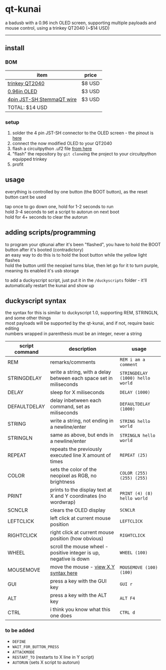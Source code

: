 # qt-kunai
a badusb with a 0.96 inch OLED screen, supporting multiple payloads and mouse control, using a trinkey QT2040 (~$14 USD)

***

## install

### BOM
| item | price |
| ---- | ----- |
| [trinkey QT2040](https://www.adafruit.com/product/5056) | $8 USD |
| [0.96in OLED](https://www.aliexpress.us/item/2251832770994631.html) | $3 USD |
| [4pin JST-SH StemmaQT wire](https://www.aliexpress.us/item/2251832425806254.html) | $3 USD |
| TOTAL: $14 USD |

### setup
1. solder the 4 pin JST-SH connector to the OLED screen - the pinout is [here](https://learn.adafruit.com/adafruit-trinkey-qt2040/pinouts)  
2. connect the now modified OLED to your QT2040
3. flash a circuitpython .uf2 file [from here](https://circuitpython.org/board/adafruit_qt2040_trinkey/)
4. "flash" the repository by `git clone`ing the project to your circuitpython equipped trinkey
5. profit


## usage
everything is controlled by one button (the BOOT button), as the reset button cant be used  

tap once to go down one, hold for 1-2 seconds to run  
hold 3-4 seconds to set a script to autorun on next boot  
hold for 4+ seconds to clear the autorun

## adding scripts/programming
to program your qtkunai after it's been "flashed", you have to hold the BOOT button after it's booted (contradictory)  
an easy way to do this is to hold the boot button while the yellow light flashes  
hold the button until the neopixel turns blue, then let go for it to turn purple, meaning its enabled it's usb storage  

to add a duckyscript script, just put it in the `/duckyscripts` folder - it'll automatically restart the kunai and show up  

## duckyscript syntax
the syntax for this is similar to duckyscript 1.0, supporting REM, STRINGLN, and some other things  
most payloads will be supported by the qt-kunai, and if not, require basic editing  
numbers wrapped in parenthesis must be an integer, never a string  

| script command  | description | usage |
| --- | --- | --- |
| REM | remarks/comments | `REM i am a comment` |
| STRINGDELAY | write a string, with a delay between each space set in miliseconds | `STRINGDELAY (1000) hello world` |
| DELAY | sleep for X miliseconds | `DELAY (1000)` |
| DEFAULTDELAY | delay inbetween each command, set as miliseconds | `DEFAULTDELAY (1000)` |
| STRING | write a string, not ending in a newline/enter | `STRING hello world` |
| STRINGLN | same as above, but ends in a newline/enter | `STRINGLN hello world` |
| REPEAT | repeats the previously executed line X amount of times | `REPEAT (25)` |
| COLOR | sets the color of the neopixel as RGB, no brightness | `COLOR (255) (255) (255)` |
| PRINT | prints to the display text at X and Y coordinates (no wordwrap) | `PRINT (4) (8) hello world` |
| SCNCLR | clears the OLED display | `SCNCLR` |
| LEFTCLICK | left click at current mouse position | `LEFTCLICK` |
| RIGHTCLICK | right click at current mouse position (how obvious) | `RIGHTCLICK` |
| WHEEL | scroll the mouse wheel - positive integer is up, negative is down | `WHEEL (100)` |
| MOUSEMOVE | move the mouse - [view X,Y syntax here](https://docs.circuitpython.org/projects/hid/en/latest/api.html#adafruit_hid.mouse.Mouse.move) | `MOUSEMOVE (100) (100)` |
| GUI | press a key with the GUI key | `GUI r` |
| ALT | press a key with the ALT key | `ALT F4` |
| CTRL | i think you know what this one does | `CTRL d` |

### to be added
- `DEFINE`
- `WAIT_FOR_BUTTON_PRESS`
- `ATTACKMODE`
- `RESTART_TO` (restarts to X line in Y script)
- `AUTORUN` (sets X script to autorun)



